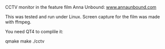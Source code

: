 CCTV monitor in the feature film Anna Unbound: www.annaunbound.com

This was tested and run under Linux. Screen capture for the film
was made with ffmpeg.

You need QT4 to complile it:

qmake
make
./cctv
